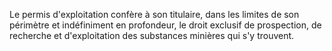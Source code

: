 Le permis d'exploitation confère à son titulaire, dans
les limites de son périmètre et indéfiniment en profondeur, le droit
exclusif de prospection, de recherche et d'exploitation des substances
minières qui s'y trouvent.